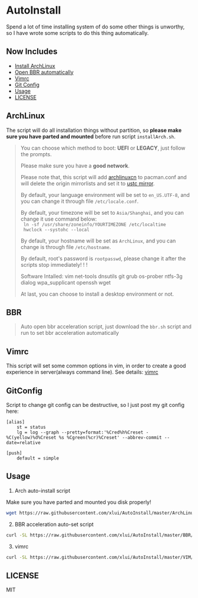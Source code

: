 # AutoInstall

Spend a lot of time installing system of do some other things is unworthy, so I have wrote some scripts to do this thing automatically.

## Now Includes

- [Install ArchLinux](#archlinux)
- [Open BBR automatically](#bbr)
- [Vimrc](#vimrc)
- [Git Config](#gitconfig)
- [Usage](#usage)
- [LICENSE](#license)

## ArchLinux

The script will do all installation things without partition, so **please make sure you have parted and mounted** before run script `installArch.sh`. 
>
> You can choose which method to boot: **UEFI** or **LEGACY**, just follow the prompts.
>
> Please make sure you have a **good network**.  
>
> Please note that, this script will add [archlinuxcn](http://mirrors.tuna.tsinghua.edu.cn/archlinuxcn/) to pacman.conf and will delete the origin mirrorlists and set it to [ustc mirror](http://mirrors.tuna.tsinghua.edu.cn/archlinux).  
>
> By default, your language environment will be set to `en_US.UTF-8`, and you can change it through file `/etc/locale.conf`.
>
> By default, your timezone will be set to `Asia/Shanghai`, and you can change it use command below:  
` ln -sf /usr/share/zoneinfo/YOURTIMEZONE /etc/localtime`  
` hwclock --systohc --local`  
>
> By default, your hostname will be set as `ArchLinux`, and you can change is through file `/etc/hostname`.
>
> By default, root's password is `rootpasswd`, please change it after the scripts stop immediately! ! !
>
> Software Intalled: vim net-tools dnsutils git grub os-prober ntfs-3g dialog wpa_supplicant openssh wget
>
> At last, you can choose to install a desktop environment or not.

## BBR

> Auto open bbr acceleration script, just download the `bbr.sh` script and run to set bbr acceleration automatically

## Vimrc

This script will set some common options in vim, in order to create a good experience in server(always command line). See details: [vimrc](VIM/vimrc)

## GitConfig

Script to change git config can be destructive, so I just post my git config here:

```configuration
[alias]
    st = status
    lg = log --graph --pretty=format:'%Cred%h%Creset -%C(yellow)%d%Creset %s %Cgreen(%cr)%Creset' --abbrev-commit --date=relative

[push]
    default = simple
```

## Usage

1. Arch auto-install script

Make sure you have parted and mounted you disk properly!

```bash
wget https://raw.githubusercontent.com/xlui/AutoInstall/master/ArchLinux/installArch.sh && chmod +x installArch.sh && bash installArch.sh
```

2. BBR acceleration auto-set script

```bash
curl -SL https://raw.githubusercontent.com/xlui/AutoInstall/master/BBR/bbr.sh | bash
```

3. vimrc

```bash
curl -SL https://raw.githubusercontent.com/xlui/AutoInstall/master/VIM/vim.sh | bash
```

## LICENSE

MIT
